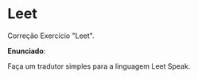 # Leet
Correção Exercício "Leet".

**Enunciado**:

Faça um tradutor simples para a linguagem Leet Speak.

